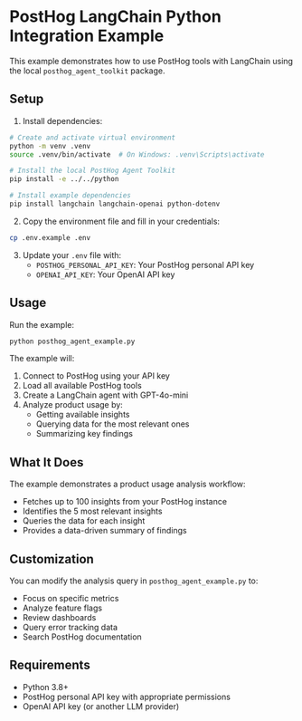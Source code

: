 # PostHog LangChain Python Integration Example

This example demonstrates how to use PostHog tools with LangChain using the local `posthog_agent_toolkit` package.

## Setup

1. Install dependencies:
```bash
# Create and activate virtual environment
python -m venv .venv
source .venv/bin/activate  # On Windows: .venv\Scripts\activate

# Install the local PostHog Agent Toolkit
pip install -e ../../python

# Install example dependencies
pip install langchain langchain-openai python-dotenv
```

2. Copy the environment file and fill in your credentials:
```bash
cp .env.example .env
```

3. Update your `.env` file with:
   - `POSTHOG_PERSONAL_API_KEY`: Your PostHog personal API key
   - `OPENAI_API_KEY`: Your OpenAI API key

## Usage

Run the example:
```bash
python posthog_agent_example.py
```

The example will:
1. Connect to PostHog using your API key
2. Load all available PostHog tools
3. Create a LangChain agent with GPT-4o-mini
4. Analyze product usage by:
   - Getting available insights
   - Querying data for the most relevant ones
   - Summarizing key findings

## What It Does

The example demonstrates a product usage analysis workflow:
- Fetches up to 100 insights from your PostHog instance
- Identifies the 5 most relevant insights
- Queries the data for each insight
- Provides a data-driven summary of findings

## Customization

You can modify the analysis query in `posthog_agent_example.py` to:
- Focus on specific metrics
- Analyze feature flags
- Review dashboards
- Query error tracking data
- Search PostHog documentation

## Requirements

- Python 3.8+
- PostHog personal API key with appropriate permissions
- OpenAI API key (or another LLM provider)